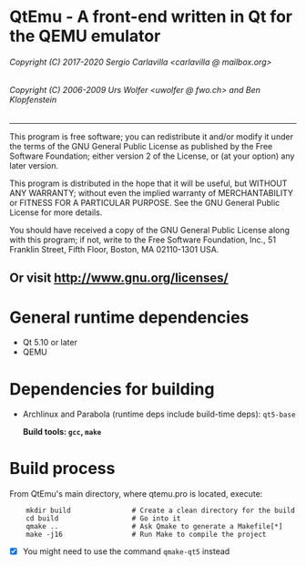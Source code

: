 
 # QtEmu - A front-end written in Qt for the QEMU emulator
 ###### Copyright (C) 2017-2020 Sergio Carlavilla <carlavilla @ mailbox.org>
 ###### Copyright (C) 2006-2009 Urs Wolfer <uwolfer @ fwo.ch> and Ben Klopfenstein <benklop gmail com>

---
   This program is free software; you can redistribute it and/or modify
   it under the terms of the GNU General Public License as published by
   the Free Software Foundation; either version 2 of the License, or
   (at your option) any later version.

   This program is distributed in the hope that it will be useful,
   but WITHOUT ANY WARRANTY; without even the implied warranty of
   MERCHANTABILITY or FITNESS FOR A PARTICULAR PURPOSE.  See the
   GNU General Public License for more details.

   You should have received a copy of the GNU General Public License
   along with this program; if not, write to the
   Free Software Foundation, Inc.,
   51 Franklin Street, Fifth Floor, Boston, MA  02110-1301  USA.

   Or visit http://www.gnu.org/licenses/
---

# General runtime dependencies

* Qt 5.10 or later
* QEMU

# Dependencies for building

  - Archlinux and Parabola (runtime deps include build-time deps):
    `qt5-base`

    **Build tools: `gcc`, `make`**

# Build process

From QtEmu's main directory, where qtemu.pro is located, execute:

        mkdir build               # Create a clean directory for the build
        cd build                  # Go into it
        qmake ..                  # Ask Qmake to generate a Makefile[*]
        make -j16                 # Run Make to compile the project

- [x] You might need to use the command `qmake-qt5` instead
